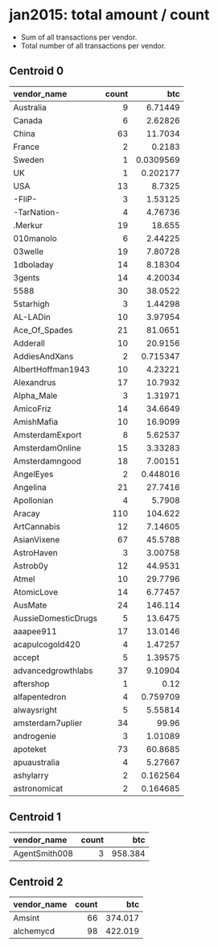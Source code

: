 # jan2015: total amount / count

* Sum of all transactions per vendor.
* Total number of all transactions per vendor.

## Centroid 0

| vendor_name         |   count |         btc |
|:--------------------|--------:|------------:|
| Australia           |       9 |   6.71449   |
| Canada              |       6 |   2.62826   |
| China               |      63 |  11.7034    |
| France              |       2 |   0.2183    |
| Sweden              |       1 |   0.0309569 |
| UK                  |       1 |   0.202177  |
| USA                 |      13 |   8.7325    |
| -FliP-              |       3 |   1.53125   |
| -TarNation-         |       4 |   4.76736   |
| .Merkur             |      19 |  18.655     |
| 010manolo           |       6 |   2.44225   |
| 03welle             |      19 |   7.80728   |
| 1dboladay           |      14 |   8.18304   |
| 3gents              |      14 |   4.20034   |
| 5588                |      30 |  38.0522    |
| 5starhigh           |       3 |   1.44298   |
| AL-LADin            |      10 |   3.97954   |
| Ace_Of_Spades       |      21 |  81.0651    |
| Adderall            |      10 |  20.9156    |
| AddiesAndXans       |       2 |   0.715347  |
| AlbertHoffman1943   |      10 |   4.23221   |
| Alexandrus          |      17 |  10.7932    |
| Alpha_Male          |       3 |   1.31971   |
| AmicoFriz           |      14 |  34.6649    |
| AmishMafia          |      10 |  16.9099    |
| AmsterdamExport     |       8 |   5.62537   |
| AmsterdamOnline     |      15 |   3.33283   |
| Amsterdamngood      |      18 |   7.00151   |
| AngelEyes           |       2 |   0.448016  |
| Angelina            |      21 |  27.7416    |
| Apollonian          |       4 |   5.7908    |
| Aracay              |     110 | 104.622     |
| ArtCannabis         |      12 |   7.14605   |
| AsianVixene         |      67 |  45.5788    |
| AstroHaven          |       3 |   3.00758   |
| Astrob0y            |      12 |  44.9531    |
| Atmel               |      10 |  29.7796    |
| AtomicLove          |      14 |   6.77457   |
| AusMate             |      24 | 146.114     |
| AussieDomesticDrugs |       5 |  13.6475    |
| aaapee911           |      17 |  13.0146    |
| acapulcogold420     |       4 |   1.47257   |
| accept              |       5 |   1.39575   |
| advancedgrowthlabs  |      37 |   9.10904   |
| aftershop           |       1 |   0.12      |
| alfapentedron       |       4 |   0.759709  |
| alwaysright         |       5 |   5.55814   |
| amsterdam7uplier    |      34 |  99.96      |
| androgenie          |       3 |   1.01089   |
| apoteket            |      73 |  60.8685    |
| apuaustralia        |       4 |   5.27667   |
| ashylarry           |       2 |   0.162564  |
| astronomicat        |       2 |   0.164685  |

## Centroid 1

| vendor_name   |   count |     btc |
|:--------------|--------:|--------:|
| AgentSmith008 |       3 | 958.384 |

## Centroid 2

| vendor_name   |   count |     btc |
|:--------------|--------:|--------:|
| Amsint        |      66 | 374.017 |
| alchemycd     |      98 | 422.019 |

